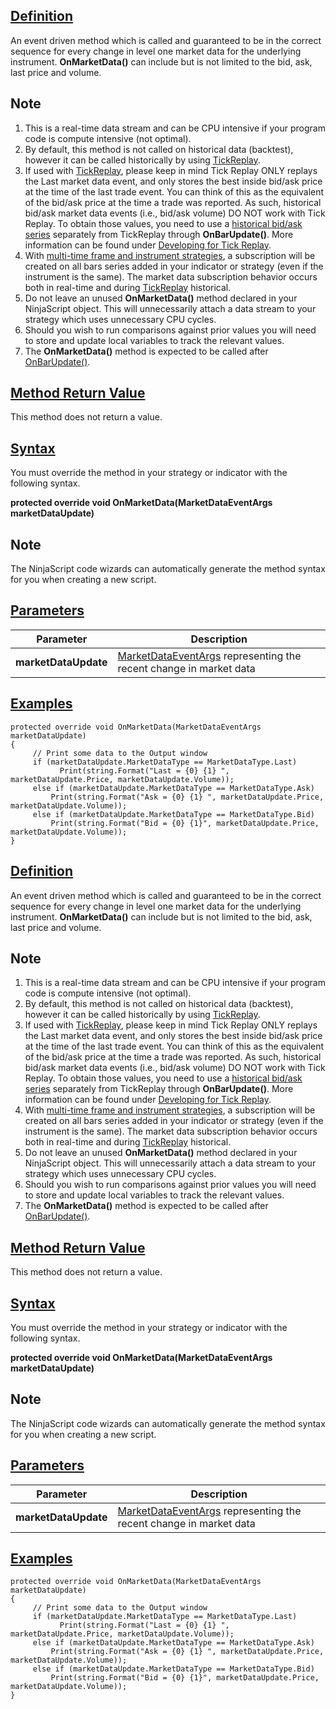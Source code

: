 ## [Definition](https://developer.ninjatrader.com/docs/desktop/onmarketdata\#definition)

An event driven method which is called and guaranteed to be in the correct sequence for every change in level one market data for the underlying instrument. **OnMarketData()** can include but is not limited to the bid, ask, last price and volume.

## Note

1. This is a real-time data stream and can be CPU intensive if your program code is compute intensive (not optimal).
2. By default, this method is not called on historical data (backtest), however it can be called historically by using [TickReplay](https://developer.ninjatrader.com/docs/desktop/developing_for_tick_replay).
3. If used with [TickReplay](https://developer.ninjatrader.com/docs/desktop/developing_for_tick_replay), please keep in mind Tick Replay ONLY replays the Last market data event, and only stores the best inside bid/ask price at the time of the last trade event. You can think of this as the equivalent of the bid/ask price at the time a trade was reported. As such, historical bid/ask market data events (i.e., bid/ask volume) DO NOT work with Tick Replay. To obtain those values, you need to use a [historical bid/ask series](https://developer.ninjatrader.com/docs/desktop/using_historical_bid_ask_serie) separately from TickReplay through **OnBarUpdate()**. More information can be found under [Developing for Tick Replay](https://developer.ninjatrader.com/docs/desktop/developing_for_tick_replay).
4. With [multi-time frame and instrument strategies](https://developer.ninjatrader.com/docs/desktop/multi_time_frame_instruments), a subscription will be created on all bars series added in your indicator or strategy (even if the instrument is the same). The market data subscription behavior occurs both in real-time and during [TickReplay](https://developer.ninjatrader.com/docs/desktop/developing_for_tick_replay) historical.
5. Do not leave an unused **OnMarketData()** method declared in your NinjaScript object. This will unnecessarily attach a data stream to your strategy which uses unnecessary CPU cycles.
6. Should you wish to run comparisons against prior values you will need to store and update local variables to track the relevant values.
7. The **OnMarketData()** method is expected to be called after [OnBarUpdate()](https://developer.ninjatrader.com/docs/desktop/onbarupdate).

## [Method Return Value](https://developer.ninjatrader.com/docs/desktop/onmarketdata\#method-return-value)

This method does not return a value.

## [Syntax](https://developer.ninjatrader.com/docs/desktop/onmarketdata\#syntax)

You must override the method in your strategy or indicator with the following syntax.

**protected override void OnMarketData(MarketDataEventArgs marketDataUpdate)**

## Note

The NinjaScript code wizards can automatically generate the method syntax for you when creating a new script.

## [Parameters](https://developer.ninjatrader.com/docs/desktop/onmarketdata\#parameters)

| Parameter | Description |
| --- | --- |
| **marketDataUpdate** | [MarketDataEventArgs](https://developer.ninjatrader.com/docs/desktop/marketdataeventargs) representing the recent change in market data |

## [Examples](https://developer.ninjatrader.com/docs/desktop/onmarketdata\#examples)

```jsx-150469391 csharp
protected override void OnMarketData(MarketDataEventArgs marketDataUpdate)
{
     // Print some data to the Output window
     if (marketDataUpdate.MarketDataType == MarketDataType.Last)
           Print(string.Format("Last = {0} {1} ", marketDataUpdate.Price, marketDataUpdate.Volume));
     else if (marketDataUpdate.MarketDataType == MarketDataType.Ask)
         Print(string.Format("Ask = {0} {1} ", marketDataUpdate.Price, marketDataUpdate.Volume));
     else if (marketDataUpdate.MarketDataType == MarketDataType.Bid)
         Print(string.Format("Bid = {0} {1}", marketDataUpdate.Price, marketDataUpdate.Volume));
}

```

## [Definition](https://developer.ninjatrader.com/docs/desktop/onmarketdata\#definition)

An event driven method which is called and guaranteed to be in the correct sequence for every change in level one market data for the underlying instrument. **OnMarketData()** can include but is not limited to the bid, ask, last price and volume.

## Note

1. This is a real-time data stream and can be CPU intensive if your program code is compute intensive (not optimal).
2. By default, this method is not called on historical data (backtest), however it can be called historically by using [TickReplay](https://developer.ninjatrader.com/docs/desktop/developing_for_tick_replay).
3. If used with [TickReplay](https://developer.ninjatrader.com/docs/desktop/developing_for_tick_replay), please keep in mind Tick Replay ONLY replays the Last market data event, and only stores the best inside bid/ask price at the time of the last trade event. You can think of this as the equivalent of the bid/ask price at the time a trade was reported. As such, historical bid/ask market data events (i.e., bid/ask volume) DO NOT work with Tick Replay. To obtain those values, you need to use a [historical bid/ask series](https://developer.ninjatrader.com/docs/desktop/using_historical_bid_ask_serie) separately from TickReplay through **OnBarUpdate()**. More information can be found under [Developing for Tick Replay](https://developer.ninjatrader.com/docs/desktop/developing_for_tick_replay).
4. With [multi-time frame and instrument strategies](https://developer.ninjatrader.com/docs/desktop/multi_time_frame_instruments), a subscription will be created on all bars series added in your indicator or strategy (even if the instrument is the same). The market data subscription behavior occurs both in real-time and during [TickReplay](https://developer.ninjatrader.com/docs/desktop/developing_for_tick_replay) historical.
5. Do not leave an unused **OnMarketData()** method declared in your NinjaScript object. This will unnecessarily attach a data stream to your strategy which uses unnecessary CPU cycles.
6. Should you wish to run comparisons against prior values you will need to store and update local variables to track the relevant values.
7. The **OnMarketData()** method is expected to be called after [OnBarUpdate()](https://developer.ninjatrader.com/docs/desktop/onbarupdate).

## [Method Return Value](https://developer.ninjatrader.com/docs/desktop/onmarketdata\#method-return-value)

This method does not return a value.

## [Syntax](https://developer.ninjatrader.com/docs/desktop/onmarketdata\#syntax)

You must override the method in your strategy or indicator with the following syntax.

**protected override void OnMarketData(MarketDataEventArgs marketDataUpdate)**

## Note

The NinjaScript code wizards can automatically generate the method syntax for you when creating a new script.

## [Parameters](https://developer.ninjatrader.com/docs/desktop/onmarketdata\#parameters)

| Parameter | Description |
| --- | --- |
| **marketDataUpdate** | [MarketDataEventArgs](https://developer.ninjatrader.com/docs/desktop/marketdataeventargs) representing the recent change in market data |

## [Examples](https://developer.ninjatrader.com/docs/desktop/onmarketdata\#examples)

```jsx-150469391 csharp
protected override void OnMarketData(MarketDataEventArgs marketDataUpdate)
{
     // Print some data to the Output window
     if (marketDataUpdate.MarketDataType == MarketDataType.Last)
           Print(string.Format("Last = {0} {1} ", marketDataUpdate.Price, marketDataUpdate.Volume));
     else if (marketDataUpdate.MarketDataType == MarketDataType.Ask)
         Print(string.Format("Ask = {0} {1} ", marketDataUpdate.Price, marketDataUpdate.Volume));
     else if (marketDataUpdate.MarketDataType == MarketDataType.Bid)
         Print(string.Format("Bid = {0} {1}", marketDataUpdate.Price, marketDataUpdate.Volume));
}

```